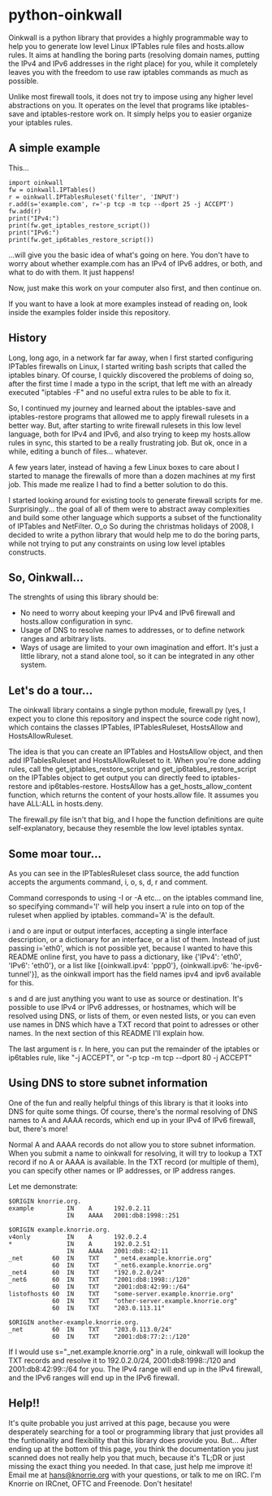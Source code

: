 python-oinkwall
===============

Oinkwall is a python library that provides a highly programmable way to help you to generate low level Linux IPTables rule files and hosts.allow rules. It aims at handling the boring parts (resolving domain names, putting the IPv4 and IPv6 addresses in the right place) for you, while it completely leaves you with the freedom to use raw iptables commands as much as possible.

Unlike most firewall tools, it does not try to impose using any higher level abstractions on you. It operates on the level that programs like iptables-save and iptables-restore work on. It simply helps you to easier organize your iptables rules.

## A simple example

This...

    import oinkwall
    fw = oinkwall.IPTables()
    r = oinkwall.IPTablesRuleset('filter', 'INPUT')
    r.add(s='example.com', r='-p tcp -m tcp --dport 25 -j ACCEPT')
    fw.add(r)
    print("IPv4:")
    print(fw.get_iptables_restore_script())
    print("IPv6:")
    print(fw.get_ip6tables_restore_script())

...will give you the basic idea of what's going on here. You don't have to worry about whether example.com has an IPv4 of IPv6 addres, or both, and what to do with them. It just happens!

Now, just make this work on your computer also first, and then continue on.

If you want to have a look at more examples instead of reading on, look inside the examples folder inside this repository.

## History

Long, long ago, in a network far far away, when I first started configuring IPTables firewalls on Linux, I started writing bash scripts that called the iptables binary. Of course, I quickly discovered the problems of doing so, after the first time I made a typo in the script, that left me with an already executed "iptables -F" and no useful extra rules to be able to fix it.

So, I continued my journey and learned about the iptables-save and iptables-restore programs that allowed me to apply firewall rulesets in a better way. But, after starting to write firewall rulesets in this low level language, both for IPv4 and IPv6, and also trying to keep my hosts.allow rules in sync, this started to be a really frustrating job. But ok, once in a while, editing a bunch of files... whatever.

A few years later, instead of having a few Linux boxes to care about I started to manage the firewalls of more than a dozen machines at my first job. This made me realize I had to find a better solution to do this.

I started looking around for existing tools to generate firewall scripts for me. Surprisingly... the goal of all of them were to abstract away complexities and build some other language which supports a subset of the functionality of IPTables and NetFilter. O\_o So during the christmas holidays of 2008, I decided to write a python library that would help me to do the boring parts, while not trying to put any constraints on using low level iptables constructs.

## So, Oinkwall...

The strenghts of using this library should be:
* No need to worry about keeping your IPv4 and IPv6 firewall and hosts.allow configuration in sync.
* Usage of DNS to resolve names to addresses, or to define network ranges and arbitrary lists.
* Ways of usage are limited to your own imagination and effort. It's just a little library, not a stand alone tool, so it can be integrated in any other system.

## Let's do a tour...

The oinkwall library contains a single python module, firewall.py (yes, I expect you to clone this repository and inspect the source code right now), which contains the classes IPTables, IPTablesRuleset, HostsAllow and HostsAllowRuleset.

The idea is that you can create an IPTables and HostsAllow object, and then add IPTablesRuleset and HostsAllowRuleset to it. When you're done adding rules, call the get\_iptables\_restore\_script and get\_ip6tables\_restore\_script on the IPTables object to get output you can directly feed to iptables-restore and ip6tables-restore. HostsAllow has a get\_hosts\_allow\_content function, which returns the content of your hosts.allow file. It assumes you have ALL:ALL in hosts.deny.

The firewall.py file isn't that big, and I hope the function definitions are quite self-explanatory, because they resemble the low level iptables syntax.

## Some moar tour...

As you can see in the IPTablesRuleset class source, the add function accepts the arguments command, i, o, s, d, r and comment.

Command corresponds to using -I or -A etc... on the iptables command line, so specifying command='I' will help you insert a rule into on top of the ruleset when applied by iptables. command='A' is the default.

i and o are input or output interfaces, accepting a single interface description, or a dictionary for an interface, or a list of them. Instead of just passing i='eth0', which is not possible yet, because I wanted to have this README online first, you have to pass a dictionary, like {'IPv4': 'eth0', 'IPv6': 'eth0'}, or a list like [{oinkwall.ipv4: 'ppp0'}, {oinkwall.ipv6: 'he-ipv6-tunnel'}], as the oinkwall import has the field names ipv4 and ipv6 available for this.

s and d are just anything you want to use as source or destination. It's possible to use IPv4 or IPv6 addresses, or hostnames, which will be resolved using DNS, or lists of them, or even nested lists, or you can even use names in DNS which have a TXT record that point to adresses or other names. In the next section of this README I'll explain how.

The last argument is r. In here, you can put the remainder of the iptables or ip6tables rule, like "-j ACCEPT", or "-p tcp -m tcp --dport 80 -j ACCEPT"

## Using DNS to store subnet information

One of the fun and really helpful things of this library is that it looks into DNS for quite some things. Of course, there's the normal resolving of DNS names to A and AAAA records, which end up in your IPv4 of IPv6 firewall, but, there's more!

Normal A and AAAA records do not allow you to store subnet information. When you submit a name to oinkwall for resolving, it will try to lookup a TXT record if no A or AAAA is available. In the TXT record (or multiple of them), you can specify other names or IP addresses, or IP address ranges.

Let me demonstrate:

    $ORIGIN knorrie.org.
    example         IN    A      192.0.2.11
                    IN    AAAA   2001:db8:1998::251

    $ORIGIN example.knorrie.org.
    v4only          IN    A      192.0.2.4
    *               IN    A      192.0.2.51
                    IN    AAAA   2001:db8::42:11
    _net        60  IN    TXT    "_net4.example.knorrie.org"
                60  IN    TXT    "_net6.example.knorrie.org"
    _net4       60  IN    TXT    "192.0.2.0/24"
    _net6       60  IN    TXT    "2001:db8:1998::/120"
                60  IN    TXT    "2001:db8:42:99::/64"
    listofhosts 60  IN    TXT    "some-server.example.knorrie.org"
                60  IN    TXT    "other-server.example.knorrie.org"
                60  IN    TXT    "203.0.113.11"

    $ORIGIN another-example.knorrie.org.
    _net        60  IN    TXT    "203.0.113.0/24"
                60  IN    TXT    "2001:db8:77:2::/120"

If I would use s="\_net.example.knorrie.org" in a rule, oinkwall will lookup the TXT records and resolve it to 192.0.2.0/24, 2001:db8:1998::/120 and 2001:db8:42:99::/64 for you. The IPv4 range will end up in the IPv4 firewall, and the IPv6 ranges will end up in the IPv6 firewall.

## Help!!

It's quite probable you just arrived at this page, because you were desperately searching for a tool or programming library that just provides all the funtionality and flexibility that this library does provide you. But... After ending up at the bottom of this page, you think the documentation you just scanned does not really help you that much, because it's TL;DR or just missing the exact thing you needed. In that case, just help me improve it! Email me at hans@knorrie.org with your questions, or talk to me on IRC. I'm Knorrie on IRCnet, OFTC and Freenode. Don't hesitate!
